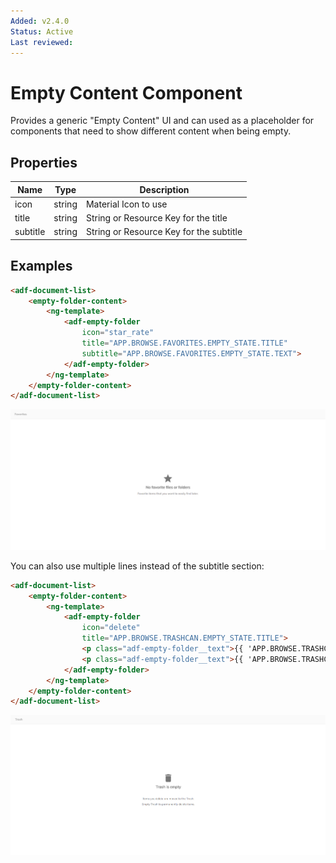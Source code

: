 ```yaml
---
Added: v2.4.0
Status: Active
Last reviewed:
---
```


# Empty Content Component

Provides a generic "Empty Content" UI and can used as a placeholder for components that need to show different content when being empty.

## Properties

| Name | Type | Description |
| --- | --- | --- |
| icon | string | Material Icon to use |
| title | string | String or Resource Key for the title |
| subtitle | string | String or Resource Key for the subtitle |

## Examples

```html
<adf-document-list>
    <empty-folder-content>
        <ng-template>
            <adf-empty-folder
                icon="star_rate"
                title="APP.BROWSE.FAVORITES.EMPTY_STATE.TITLE"
                subtitle="APP.BROWSE.FAVORITES.EMPTY_STATE.TEXT">
            </adf-empty-folder>
        </ng-template>
    </empty-folder-content>
</adf-document-list>
```

![Favorites screen](../docassets/images/empty-content-favorites.png)

You can also use multiple lines instead of the subtitle section:

```html
<adf-document-list>
    <empty-folder-content>
        <ng-template>
            <adf-empty-folder
                icon="delete"
                title="APP.BROWSE.TRASHCAN.EMPTY_STATE.TITLE">
                <p class="adf-empty-folder__text">{{ 'APP.BROWSE.TRASHCAN.EMPTY_STATE.FIRST_TEXT' | translate }}</p>
                <p class="adf-empty-folder__text">{{ 'APP.BROWSE.TRASHCAN.EMPTY_STATE.SECOND_TEXT' | translate }}</p>
            </adf-empty-folder>
        </ng-template>
    </empty-folder-content>
</adf-document-list>
```

![Trashcan screen](../docassets/images/empty-content-trashcan.png)
